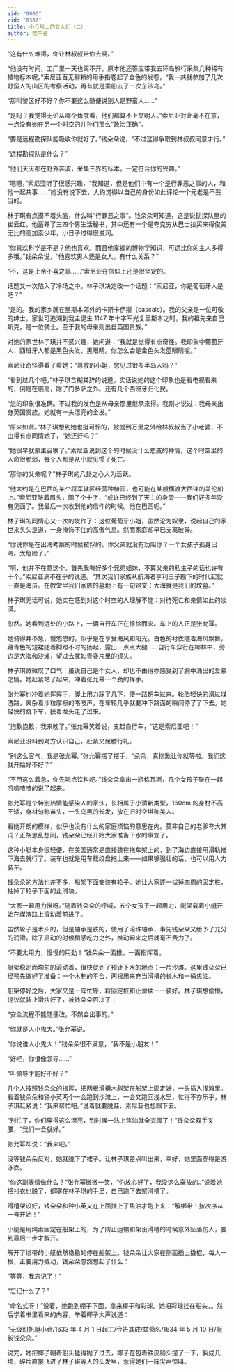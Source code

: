 ```yaml
---
aid: "0006"
zid: "0382"
title: 小仓号上的女人们（二）
author: 吹牛者
---
```


“这有什么难得，你让林叔叔带你去啊。”

“他没有时间，工厂里一天也离不开。原本他还答应带我去环岛旅行采集几种稀有植物标本呢。”索尼亚百无聊赖的用手指卷起了金色的发卷，“我一共就参加了几次野蛮人的山区的考察活动，再有就是乘船去了一次东沙岛。”

“那叫黎区好不好？你不要这么随便说别人是野蛮人……”

“是吗？我觉得无论从哪个角度看，他们都算不上文明人。”索尼亚对此毫不在意，一点没有她在另一个时空的儿孙们那么“政治正确”。

“要是远程勘探队能吸收你就好了。”钱朵朵说，“不过这得争取到林叔叔同意才行。”

“远程勘探队是什么？”

“他们天天都在野外奔波，采集三界的标本。一定符合你的兴趣。”

“嗯嗯，”索尼亚听了很感兴趣，“我知道，但是他们中有一个是行罪恶之事的人，和他一起共事……”她没有说下去，大约觉得以自己的身份如此评论一个元老是不妥当的。

林子琪有点摸不着头脑，什么叫“行罪恶之事”。钱朵朵可知道，这是说勘探队里的崔云红。他蓄养了三四个男生活秘书，其中还有一个是夸克穷从巴士拉买来得俊美无比的高加索少年，小日子过得很滋润。

“你喜欢科学是不是？他也喜欢。而且他掌握的博物学知识，可远比你的主人多得多哦。”钱朵朵说，“他喜欢男人还是女人。有什么关系？”

“不，这是上帝不喜之事……”索尼亚在信仰上还是很坚定的。

话题又一次陷入了冷场之中。林子琪决定改一个话题：“索尼亚，你是葡萄牙人是吧？”

“是的。我的家乡就在里斯本郊外的卡斯卡伊斯（cascais）。我的父亲是一位可敬的绅士，家世可追溯到我主诞生 1147 年十字军光复里斯本之时，我的祖先来自巴斯克，是一位骑士。至于我的母亲则出自英国贵族。”

对她的家世林子琪并不感兴趣，她问道：“我就是觉得有点奇怪。我印象中葡萄牙人、西班牙人都是黑色头发，黑眼睛。你怎么会是金色头发蓝眼睛呢。”

索尼亚奇怪得看了看她：“尊敬的小姐，您见过很多半岛人吗？”

“看到过几个吧。”林子琪含糊其辞的说道。实话说她的这个印象也是看电视看来的，倒是在临高，除了门多萨之外。还有几个西班牙归化民。

“您的印象很准确。不过我的发色是从母亲那里继承来得。我刚才说过：我母亲出身英国贵族。她就有一头漂亮的金发。”

“原来如此。”林子琪想到她也挺可怜的，被掳到万里之外给林叔叔当了小老婆，不由得有点同情她了，“她还好吗？”

“她很早就蒙主召唤了。”索尼亚说到这个的时候没什么悲戚的神情，这个时空里的人命很脆弱，每个人都是从小就见惯了死亡。

“那你的父亲呢？”林子琪的八卦之心大为活跃。

“他大约是在巴西的某个将军辖区经营种植园，也可能在某艘横渡大西洋的盖伦船上。”索尼亚皱着眉头，画了个十字，“或许已经到了天主的身旁——我们好多年没有见面了。我最后一次收到他的信件的时候。他在巴西呢。”

林子琪的同情心又一次的发作了：这位葡萄牙小姐，虽然沦为奴隶，说起自己的家世来头头是道，一身掩饰不住的高傲气息。然而家庭却早已支离破碎。

“你说你是在出海考察的时候被俘的。你父亲就没有劝阻你？一个女孩子孤身出海。太危险了。”

“啊，他并不在意这个。首先我有好多个兄弟姐妹，不算父亲的私生子的话也许有十个。”索尼亚满不在乎的说道。“其次我们家族从航海者亨利王子殿下的时代起就一直是海员。在教堂里我们家族的墓地上有一句铭文：大海就是我们的坟墓。”

林子琪无话可说，她实在感到对这个时空的人理解不能：对待死亡和亲情如此的淡漠。

忽然。她看到远处的小路上，一辆自行车正在徐徐而来。车上的人正是张允幂。

她骑得并不急，慢悠悠的，似乎是在享受海风和阳光。白色的衬衣随着海风飘舞，藏青色的短裙随着脚蹬不时的扬起，露出一点点大腿……自行车穿行在椰林中，旁边是大海和沙滩，望过去犹如青春片里的镜头。

林子琪微微叹了口气：虽说自己是个女人，却也不由得亦感受到了胸中涌出的爱慕之情。她赶紧站了起来，冲着张允幂一个劲的挥手。

张允幂也冲着她挥挥手，脚上用力踩了几下，便一路趟车过来。轮胎轻快的滑过煤渣路，夹杂着沙粒摩擦的咯吱声，在车轮几乎就要冲下路面的瞬间停了了下去。她轻快的跳下车，扶着龙头走了过来。

“抱歉抱歉，我来晚了。”张允幂笑着说，支起自行车，“这是索尼亚吧！”

索尼亚没料到对方认识自己，赶紧又屈膝行礼。

“别这么客气，我是张允幂。”张允幂摆了摆手，“朵朵，真抱歉让你就等啦。我们这就开始好不好？”

“不用这么着急，你先喝点饮料吧。”钱朵朵拿出一瓶格瓦斯，几个女孩子聚在一起叽叽喳喳的说了起来。

张允幂是个特别热情能感染人的家伙，长相属于小清新类型，160cm 的身材不高不矮，身材匀称苗头，一头乌黑的长发，放在旧时空堪称美人。

看她开朗的模样，似乎也没有什么的家庭烦恼的意思在内。莫非自己的老爹夸大其词？正胡思乱想间，钱朵朵已经开始大家准备下水的事宜了。

这种小艇本身很轻便，在美国通常是直接装在拖车架上的，到了海边直接用滑轨推下海去就行了。装车也就是用车载绞盘拖上来——如果够强壮的话，也可以用人力装车。

钱朵朵的方法也差不多，船架下面安装有轮子。她让大家逐一拔掉四周的固定桩，抽掉了轮子下面的止滑块。

“大家一起用力推呀。”随着钱朵朵的呼喊，五个女孩子一起用力，艇架载着小艇开始在煤渣路上滚动着前进了。

虽然轮子是木头的，但是轴承是铁的，使用了滚珠轴承，事先钱朵朵又给予了充分的润滑，除了启动的时候稍感吃力之外，推动起来之后就毫不费力了。

“不要太用力，慢慢的用劲！”钱朵朵一面推，一面指挥着。

艇架稳定而均匀的滚动着，很快就到了预计下水的地点：一片沙滩。这里钱朵朵已经预先做好了准备：一个木制的平台，两根用来充当滑槽的长木和一桶焦油。

船架停好之后，大家又是一阵忙碌，将固定桩和止滑块一一装好。林子琪想偷懒，提议就装止滑块好了，被钱朵朵否决了：

“安全流程不能随便改。不然会出事的。”

“你就是人小鬼大。”张允幂说。

“你说谁人小鬼大！”钱朵朵很不满意，“我不是小朋友！”

“好吧，你很像领导……”

“叫领导才能好不好？”

几个人按照钱朵朵的指挥，把两根滑槽木斜架在船架上固定好，一头插入浅滩里。看着钱朵朵和钟小英两个一会跑到沙滩上，一会又跑回浅水里，忙得不亦乐乎，林子琪赶紧说：“我来帮忙吧。”说着就要脱鞋，索尼亚也想跟下去。

“别忙了，你们穿得这么漂亮，到时候一沾上焦油就全完蛋了！”钱朵朵双手叉腰，“我们一会就好。”

张允幂却说：“我来吧。”

没等钱朵朵反对，她就脱下了裙子。让林子琪差点叫出来，幸好，她里面穿得是游泳衣。

“你这副表情做什么？”张允幂微微一笑，“你放心好了，我没这么豪放的。”说着她把衬衣也脱了，都塞在林子琪的手里，自己跑下去架滑槽了。

滑槽架设好，钱朵朵和钟小英又在上面抹上了焦油才跑上来：“解绑带！按次序从一号开始！”

小艇是用绳索固定在船架上的，为了防止运输和架设滑槽的时候意外坠落伤人，要到最后一步才解开。

解开了绑带的小艇依然稳稳的停在船架上。钱朵朵让大家在侧面插上撬棍，每人一根，正要用力撬动，钱朵朵忽然想起了什么：

“等等，我忘记了！”

“忘记什么了？”

“命名式呀！”说着，她跑到棚子下面，拿来椰子和彩球。她把彩球挂在船头，。然后学着书里看来的内容，举着椰子大声说道：

“无级别帆艇小仓/1633 年 4 月 1 日起工/今告其成/兹命名/1634 年 5 月 10 日/艇长钱朵朵。”

说完，她把椰子朝着船头猛得抛了过去，椰子在包着铁皮船头撞了一下，裂成几块，碎片直接飞进了林子琪等人的头发里，惹得她们一阵尖声惊叫。
